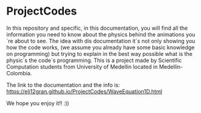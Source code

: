 # ProjectCodes

In this repository and specific, in this documentation, you will find all the information you need to know about the physics behind the animations you´re about to see. 
The idea with dis documentation it´s not only showing you how the code works, (we assume you already have some basic knowledge on programming) but trying to explain in 
the best way possible what is the physic´s the code´s programming. This is a project made by Scientific Computation students from University of Medellin located in Medellín-Colombia.

The link to the documentation and the info is: https://eli12gran.github.io/ProjectCodes/WaveEquation1D.html

We hope you enjoy it!! :))

